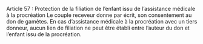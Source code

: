 Article 57 : Protection de la filiation de l’enfant issu de l’assistance médicale à la procréation
Le couple receveur donne par écrit, son consentement au don de gamètes.
En cas d’assistance médicale à la procréation avec un tiers donneur, aucun lien de filiation ne peut être établi entre l’auteur du don et l’enfant issu de la procréation.